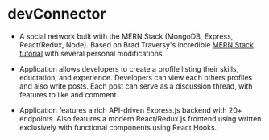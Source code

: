 # devConnector

- A social network built with the MERN Stack (MongoDB, Express, React/Redux, Node). Based on Brad Traversy's incredible [MERN Stack tutorial](https://www.youtube.com/redirect?q=https%3A%2F%2Fwww.udemy.com%2Fmern-stack-front-to-back%2F%3FcouponCode%3DTRAVERSYMEDIA&event=video_description&v=PBTYxXADG_k&redir_token=FOQ10K7gmIJDskVVgsvo13quA-18MTU1NzUyNTk2NEAxNTU3NDM5NTY0) with several personal modifications.

- Application allows developers to create a profile listing their skills, eductation, and experience. Developers can view each others profiles and also write posts. Each post can serve as a discussion thread, with features to like and comment.
- Application features a rich API-driven Express.js backend with 20+ endpoints. Also features a modern React/Redux.js frontend using written exclusively with functional components using React Hooks.
